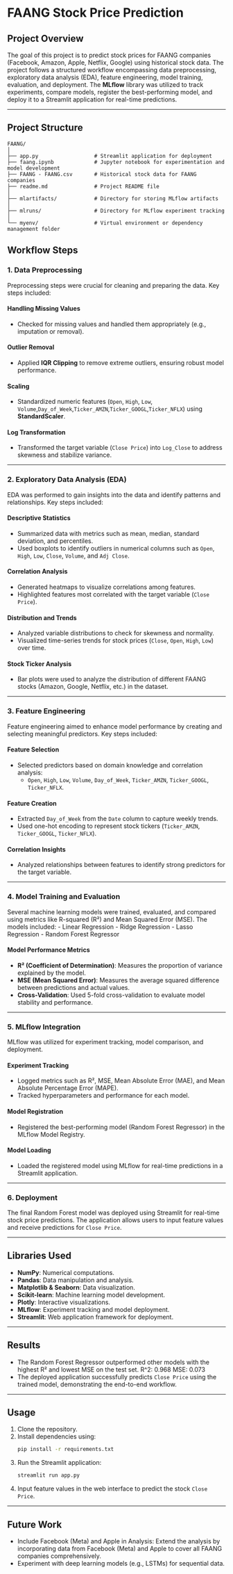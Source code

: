 # FAANG Stock Price Prediction

## **Project Overview**
The goal of this project is to predict stock prices for FAANG companies (Facebook, Amazon, Apple, Netflix, Google) using historical stock data. The project follows a structured workflow encompassing data preprocessing, exploratory data analysis (EDA), feature engineering, model training, evaluation, and deployment. The **MLflow** library was utilized to track experiments, compare models, register the best-performing model, and deploy it to a Streamlit application for real-time predictions.

---
## **Project Structure**
    FAANG/
    │
    ├── app.py                  # Streamlit application for deployment
    ├── faang.ipynb             # Jupyter notebook for experimentation and model development
    ├── FAANG - FAANG.csv       # Historical stock data for FAANG companies
    ├── readme.md               # Project README file
    │
    ├── mlartifacts/            # Directory for storing MLflow artifacts
    │
    ├── mlruns/                 # Directory for MLflow experiment tracking
    │
    └── myenv/                  # Virtual environment or dependency management folder
    

## **Workflow Steps**
### 1. **Data Preprocessing**
Preprocessing steps were crucial for cleaning and preparing the data. Key steps included:

#### Handling Missing Values
- Checked for missing values and handled them appropriately (e.g., imputation or removal).

#### Outlier Removal
- Applied **IQR Clipping** to remove extreme outliers, ensuring robust model performance.

#### Scaling
- Standardized numeric features (`Open`, `High`, `Low`, `Volume`,`Day_of_Week`,`Ticker_AMZN`,`Ticker_GOOGL`,`Ticker_NFLX`) using **StandardScaler**.

#### Log Transformation
- Transformed the target variable (`Close Price`) into `Log_Close` to address skewness and stabilize variance.

---
### 2. **Exploratory Data Analysis (EDA)**
EDA was performed to gain insights into the data and identify patterns and relationships. Key steps included:

#### Descriptive Statistics
- Summarized data with metrics such as mean, median, standard deviation, and percentiles.
- Used boxplots to identify outliers in numerical columns such as `Open`, `High`, `Low`, `Close`, `Volume`, and `Adj Close`.

#### Correlation Analysis
- Generated heatmaps to visualize correlations among features.
- Highlighted features most correlated with the target variable (`Close Price`).

#### Distribution and Trends
- Analyzed variable distributions to check for skewness and normality.
- Visualized time-series trends for stock prices (`Close`, `Open`, `High`, `Low`) over time.

#### Stock Ticker Analysis
- Bar plots were used to analyze the distribution of different FAANG stocks (Amazon, Google, Netflix, etc.) in the dataset.

---

### 3. **Feature Engineering**
Feature engineering aimed to enhance model performance by creating and selecting meaningful predictors. Key steps included:

#### Feature Selection
- Selected predictors based on domain knowledge and correlation analysis:
  - `Open`, `High`, `Low`, `Volume`, `Day_of_Week`, `Ticker_AMZN`, `Ticker_GOOGL`, `Ticker_NFLX`.

#### Feature Creation
- Extracted `Day_of_Week` from the `Date` column to capture weekly trends.
- Used one-hot encoding to represent stock tickers (`Ticker_AMZN`, `Ticker_GOOGL`, `Ticker_NFLX`).

#### Correlation Insights
- Analyzed relationships between features to identify strong predictors for the target variable.

---

### 4. **Model Training and Evaluation**
Several machine learning models were trained, evaluated, and compared using metrics like R-squared (R²) and Mean Squared Error (MSE). The models included:
    - Linear Regression
    - Ridge Regression
    - Lasso Regression
    - Random Forest Regressor


#### Model Performance Metrics
- **R² (Coefficient of Determination)**: Measures the proportion of variance explained by the model.
- **MSE (Mean Squared Error)**: Measures the average squared difference between predictions and actual values.
- **Cross-Validation**: Used 5-fold cross-validation to evaluate model stability and performance.

---

### 5. **MLflow Integration**
MLflow was utilized for experiment tracking, model comparison, and deployment.

#### Experiment Tracking
- Logged metrics such as R², MSE, Mean Absolute Error (MAE), and Mean Absolute Percentage Error (MAPE).
- Tracked hyperparameters and performance for each model.

#### Model Registration
- Registered the best-performing model (Random Forest Regressor) in the MLflow Model Registry.

#### Model Loading
- Loaded the registered model using MLflow for real-time predictions in a Streamlit application.

---

### 6. **Deployment**
The final Random Forest model was deployed using Streamlit for real-time stock price predictions. The application allows users to input feature values and receive predictions for `Close Price`.

---

## **Libraries Used**
- **NumPy**: Numerical computations.
- **Pandas**: Data manipulation and analysis.
- **Matplotlib & Seaborn**: Data visualization.
- **Scikit-learn**: Machine learning model development.
- **Plotly**: Interactive visualizations.
- **MLflow**: Experiment tracking and model deployment.
- **Streamlit**: Web application framework for deployment.

---

## **Results**
- The Random Forest Regressor outperformed other models with the highest R² and lowest MSE on the test set. R^2: 0.968
MSE: 0.073
- The deployed application successfully predicts `Close Price` using the trained model, demonstrating the end-to-end workflow.

---

## **Usage**
1. Clone the repository.
2. Install dependencies using:
   ```bash
   pip install -r requirements.txt
   ```
3. Run the Streamlit application:
   ```bash
   streamlit run app.py
   ```
4. Input feature values in the web interface to predict the stock `Close Price`.

---

## **Future Work**
- Include Facebook (Meta) and Apple in Analysis: Extend the analysis by incorporating data from Facebook (Meta) and     Apple to cover all FAANG companies comprehensively.
- Experiment with deep learning models (e.g., LSTMs) for sequential data.
